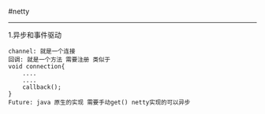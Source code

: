 #netty

----------------------------------------

1.异步和事件驱动

    channel: 就是一个连接
    回调: 就是一个方法 需要注册 类似于
    void connection{
        ....
        ....
        callback();
    }
    Future: java 原生的实现 需要手动get() netty实现的可以异步
    